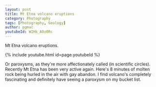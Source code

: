 ```yaml
---
layout: post
title: Mt Etna volcano eruptions
category: Photography
tags: [Photography, Geology]
author: pgmac
youtubeId: WIHk_A0z0Rc
---
```

Mt Etna volcano eruptions.

{% include youtube.html id=page.youtubeId %}

Or paroxysms, as they're more affectionately called (in scientific circles).
Recently Mt Etna has been very active again.  Here's 8 minutes of molten rock being hurled in the air with gay abandon.
I find volcano's completely fascinating and definitely have seeing a paroxysm on my bucket list.
